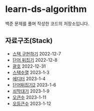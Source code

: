 # learn-ds-algorithm
백준 문제를 풀며 작성한 코드의 저장소입니다.

## 자료구조(Stack)
- [스택 구현하기](https://www.acmicpc.net/problem/10828) 2022-12-7
- [단어 뒤집기](https://www.acmicpc.net/problem/9093) 2022-12-8
- [괄호](https://www.acmicpc.net/problem/9012) 2022-12-31
- [스택수열](https://www.acmicpc.net/problem/1874) 2023-1-3
- [에디터](https://www.acmicpc.net/problem/1406) 2023-1-4
- [단어뒤집기2](https://www.acmicpc.net/problem/17413) 2023-1-6
- [쇠막대기](https://www.acmicpc.net/problem/10799) 2023-1-9
- [오큰수](https://www.acmicpc.net/problem/17298) 2023-1-11
- [오등큰수](https://www.acmicpc.net/problem/17299) 2023-1-12

